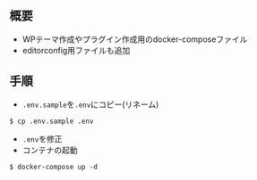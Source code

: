 ## 概要
* WPテーマ作成やプラグイン作成用のdocker-composeファイル
* editorconfig用ファイルも追加

## 手順
* `.env.sample`を`.env`にコピー(リネーム)
```
$ cp .env.sample .env
```
* `.env`を修正
* コンテナの起動
```
$ docker-compose up -d
```
